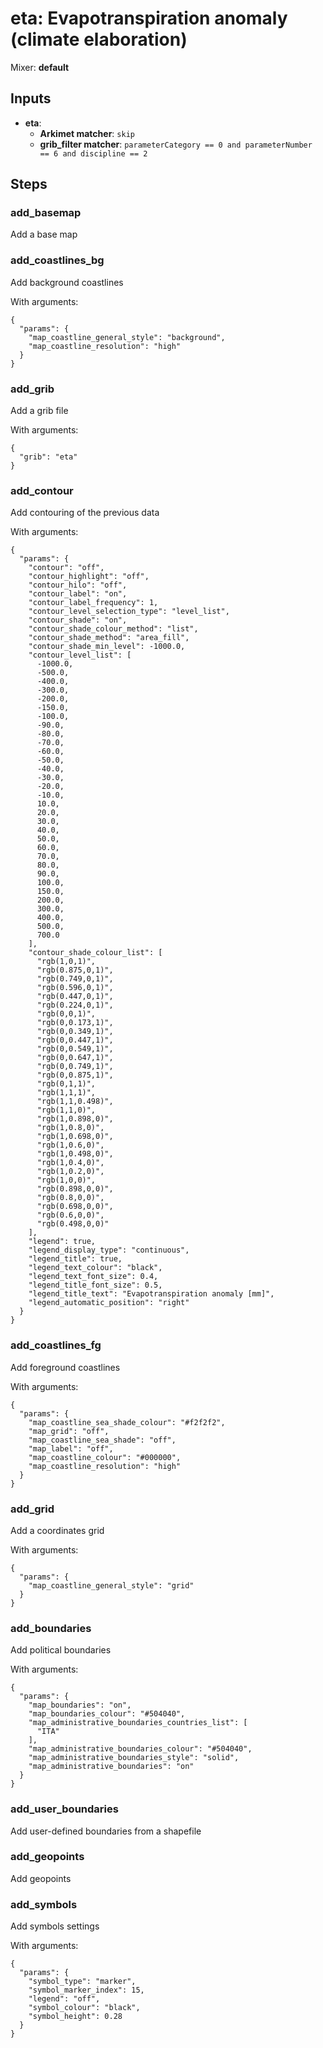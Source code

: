 # eta: Evapotranspiration anomaly (climate elaboration)

Mixer: **default**

## Inputs

* **eta**:
    * **Arkimet matcher**: `skip`
    * **grib_filter matcher**: `parameterCategory == 0 and parameterNumber == 6 and discipline == 2`

## Steps

### add_basemap

Add a base map


### add_coastlines_bg

Add background coastlines

With arguments:
```
{
  "params": {
    "map_coastline_general_style": "background",
    "map_coastline_resolution": "high"
  }
}
```

### add_grib

Add a grib file

With arguments:
```
{
  "grib": "eta"
}
```

### add_contour

Add contouring of the previous data

With arguments:
```
{
  "params": {
    "contour": "off",
    "contour_highlight": "off",
    "contour_hilo": "off",
    "contour_label": "on",
    "contour_label_frequency": 1,
    "contour_level_selection_type": "level_list",
    "contour_shade": "on",
    "contour_shade_colour_method": "list",
    "contour_shade_method": "area_fill",
    "contour_shade_min_level": -1000.0,
    "contour_level_list": [
      -1000.0,
      -500.0,
      -400.0,
      -300.0,
      -200.0,
      -150.0,
      -100.0,
      -90.0,
      -80.0,
      -70.0,
      -60.0,
      -50.0,
      -40.0,
      -30.0,
      -20.0,
      -10.0,
      10.0,
      20.0,
      30.0,
      40.0,
      50.0,
      60.0,
      70.0,
      80.0,
      90.0,
      100.0,
      150.0,
      200.0,
      300.0,
      400.0,
      500.0,
      700.0
    ],
    "contour_shade_colour_list": [
      "rgb(1,0,1)",
      "rgb(0.875,0,1)",
      "rgb(0.749,0,1)",
      "rgb(0.596,0,1)",
      "rgb(0.447,0,1)",
      "rgb(0.224,0,1)",
      "rgb(0,0,1)",
      "rgb(0,0.173,1)",
      "rgb(0,0.349,1)",
      "rgb(0,0.447,1)",
      "rgb(0,0.549,1)",
      "rgb(0,0.647,1)",
      "rgb(0,0.749,1)",
      "rgb(0,0.875,1)",
      "rgb(0,1,1)",
      "rgb(1,1,1)",
      "rgb(1,1,0.498)",
      "rgb(1,1,0)",
      "rgb(1,0.898,0)",
      "rgb(1,0.8,0)",
      "rgb(1,0.698,0)",
      "rgb(1,0.6,0)",
      "rgb(1,0.498,0)",
      "rgb(1,0.4,0)",
      "rgb(1,0.2,0)",
      "rgb(1,0,0)",
      "rgb(0.898,0,0)",
      "rgb(0.8,0,0)",
      "rgb(0.698,0,0)",
      "rgb(0.6,0,0)",
      "rgb(0.498,0,0)"
    ],
    "legend": true,
    "legend_display_type": "continuous",
    "legend_title": true,
    "legend_text_colour": "black",
    "legend_text_font_size": 0.4,
    "legend_title_font_size": 0.5,
    "legend_title_text": "Evapotranspiration anomaly [mm]",
    "legend_automatic_position": "right"
  }
}
```

### add_coastlines_fg

Add foreground coastlines

With arguments:
```
{
  "params": {
    "map_coastline_sea_shade_colour": "#f2f2f2",
    "map_grid": "off",
    "map_coastline_sea_shade": "off",
    "map_label": "off",
    "map_coastline_colour": "#000000",
    "map_coastline_resolution": "high"
  }
}
```

### add_grid

Add a coordinates grid

With arguments:
```
{
  "params": {
    "map_coastline_general_style": "grid"
  }
}
```

### add_boundaries

Add political boundaries

With arguments:
```
{
  "params": {
    "map_boundaries": "on",
    "map_boundaries_colour": "#504040",
    "map_administrative_boundaries_countries_list": [
      "ITA"
    ],
    "map_administrative_boundaries_colour": "#504040",
    "map_administrative_boundaries_style": "solid",
    "map_administrative_boundaries": "on"
  }
}
```

### add_user_boundaries

Add user-defined boundaries from a shapefile


### add_geopoints

Add geopoints


### add_symbols

Add symbols settings

With arguments:
```
{
  "params": {
    "symbol_type": "marker",
    "symbol_marker_index": 15,
    "legend": "off",
    "symbol_colour": "black",
    "symbol_height": 0.28
  }
}
```

